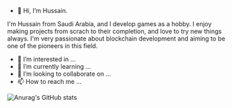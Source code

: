 - 👋 Hi, I’m Hussain.

I'm Hussain from Saudi Arabia, and I develop games as a hobby. I enjoy making projects from scrach to their completion, and love to try new things always.
I'm very passionate about blockchain development and aiming to be one of the pioneers in this field. 


- 👀 I’m interested in ...
- 🌱 I’m currently learning ...
- 💞️ I’m looking to collaborate on ...
- 📫 How to reach me ...

![Anurag's GitHub stats](https://github-readme-stats.vercel.app/api?username=7sonyms&theme=dark&show_icons=true)
<!---
7sonyms/7sonyms is a ✨ special ✨ repository because its `README.md` (this file) appears on your GitHub profile.
You can click the Preview link to take a look at your changes.
--->
